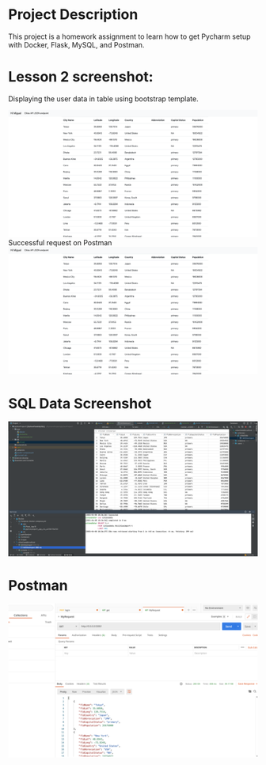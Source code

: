 # Project Description

This project is a homework assignment to learn how to get Pycharm setup with Docker, Flask, MySQL, and Postman.

# Lesson 2 screenshot:
Displaying the user data in table using bootstrap template.

![DataDisplayed](screenshots/Lesson2.png)
Successful request on Postman
![Lesson2Postman](screenshots/postmanLesson2.png)

# SQL Data Screenshot

![pycharm data query](screenshots/Query.png)

# Postman

![postman screenshot](screenshots/postman.png)